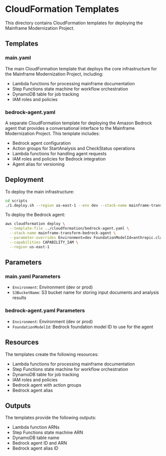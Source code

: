 # CloudFormation Templates

This directory contains CloudFormation templates for deploying the Mainframe Modernization Project.

## Templates

### main.yaml

The main CloudFormation template that deploys the core infrastructure for the Mainframe Modernization Project, including:

- Lambda functions for processing mainframe documentation
- Step Functions state machine for workflow orchestration
- DynamoDB table for job tracking
- IAM roles and policies

### bedrock-agent.yaml

A separate CloudFormation template for deploying the Amazon Bedrock agent that provides a conversational interface to the Mainframe Modernization Project. This template includes:

- Bedrock agent configuration
- Action groups for StartAnalysis and CheckStatus operations
- Lambda functions for handling agent requests
- IAM roles and policies for Bedrock integration
- Agent alias for versioning

## Deployment

To deploy the main infrastructure:

```bash
cd scripts
./1.deploy.sh --region us-east-1 --env dev --stack-name mainframe-transform
```

To deploy the Bedrock agent:

```bash
aws cloudformation deploy \
  --template-file ../cloudformation/bedrock-agent.yaml \
  --stack-name mainframe-transform-bedrock-agent \
  --parameter-overrides Environment=dev FoundationModelId=anthropic.claude-3-5-haiku-20241022-v1:0 \
  --capabilities CAPABILITY_IAM \
  --region us-east-1
```

## Parameters

### main.yaml Parameters

- `Environment`: Environment (dev or prod)
- `S3BucketName`: S3 bucket name for storing input documents and analysis results

### bedrock-agent.yaml Parameters

- `Environment`: Environment (dev or prod)
- `FoundationModelId`: Bedrock foundation model ID to use for the agent

## Resources

The templates create the following resources:

- Lambda functions for processing mainframe documentation
- Step Functions state machine for workflow orchestration
- DynamoDB table for job tracking
- IAM roles and policies
- Bedrock agent with action groups
- Bedrock agent alias

## Outputs

The templates provide the following outputs:

- Lambda function ARNs
- Step Functions state machine ARN
- DynamoDB table name
- Bedrock agent ID and ARN
- Bedrock agent alias ID
